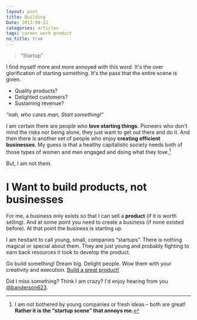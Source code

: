 ```yaml
---
layout: post
title: Building
Date: 2013-08-21
categories: articles
tags: career work product
no_title: true
---
```



<blockquote class="biggest"><p>&ldquo;Startup&rdquo;</p></blockquote>

I find myself more and more annoyed with this word. It's the over glorification of starting something. It's the pass that the entire scene is given. 
* Quality products? 
* Delighted customers?
* Sustaining revenue?  

*&ldquo;nah, who cares man, Start something!&rdquo;*

I am certain there are people who **love starting things.** Pioneers who don't mind the risks nor being alone, they just want to get out there and do it. And then there is another set of people who enjoy **creating efficient businesses**. My guess is that a healthy capitalistic society needs both of those types of women and men engaged and doing what they love.[^1]

But, I am not them. 

<div class="super-highlight"> 
<h1>I Want to build products, not businesses</h1>
</div>

<!-- # I Want to build products, not businesses -->

For me, a business only exists so that I can sell a **product** (if it is worth selling). And at some point you need to create a business (if none existed before). At that point the business is starting up. 

I am hesitant to call young, small, companies &ldquo;startups&rdquo;. There is nothing magical or special about them. They are just young and probably fighting to earn back resources it took to develop the product.

Go build something! Dream big. Delight people. Wow them with your creativity and execution. [Build a great product!](/articles/2013/08/15/Does-The-Product-Matter/)

Did I miss something? Think I am crazy? I'd enjoy hearing from you [@banderson623](https://twitter.com/banderson623).

[^1]: I am not bothered by young companies or fresh ideas – both are great! **Rather it is the &ldquo;startup scene&rdquo; that annoys me.**